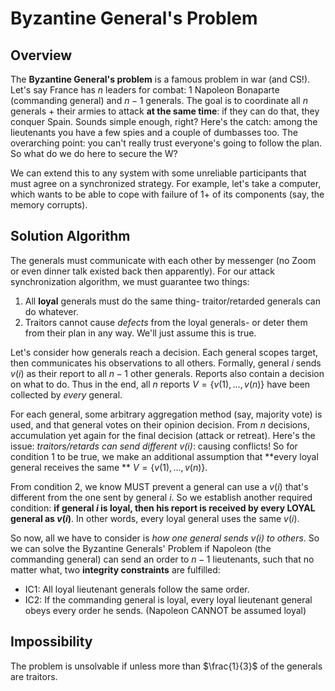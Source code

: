 # Byzantine General's Problem

## Overview

The **Byzantine General's problem** is a famous problem in war (and CS!). Let's say France has $n$ leaders for combat: 1 Napoleon Bonaparte (commanding general) and $n-1$ generals. The goal is to coordinate all $n$ generals + their armies to attack **at the same time**: if they can do that, they conquer Spain. Sounds simple enough, right? Here's the catch: among the lieutenants you have a few spies and a couple of dumbasses too. The overarching point: you can't really trust everyone's going to follow the plan. So what do we do here to secure the W? 

We can extend this to any system with some unreliable participants that must agree on a synchronized strategy. For example, let's take a computer, which wants to be able to cope with failure of 1+ of its components (say, the memory corrupts).

## Solution Algorithm

The generals must communicate with each other by messenger (no Zoom or even dinner talk existed back then apparently). For our attack synchronization algorithm, we must guarantee two things:

1. All **loyal** generals must do the same thing- traitor/retarded generals can do whatever. 
2. Traitors cannot cause *defects* from the loyal generals- or deter them from their plan in any way. We'll just assume this is true.

Let's consider how generals reach a decision. Each general scopes target, then communicates his observations to all others. Formally, general $i$ sends $v(i)$ as their report to all $n-1$ other generals. Reports also contain a decision on what to do.  Thus in the end, all $n$ reports $V = \{v(1),...,v(n)\}$ have been collected by *every* general. 

For each general, some arbitrary aggregation method (say, majority vote) is used, and that general votes on their opinion decision. From $n$ decisions, accumulation yet again for the final decision (attack or retreat). Here's the issue: *traitors/retards can send different $v(i)$*: causing conflicts! So for condition 1 to be true, we make an additional assumption that **every loyal general receives the same ** $V = \{v(1),...,v(n)\}$. 

From condition 2, we know MUST prevent a general can use a $v(i)$ that's different from the one sent by general $i$. So we establish another required condition: **if general $i$ is loyal, then his report is received by every LOYAL general as $v(i)$**. In other words, every loyal general uses the same $v(i)$. 

So now, all we have to consider is *how one general sends $v(i)$ to others*. So we can solve the Byzantine Generals' Problem if Napoleon (the commanding general) can send an order to $n-1$ lieutenants, such that no matter what, two **integrity constraints** are fulfilled:

- IC1: All loyal lieutenant generals follow the same order. 
- IC2: If the commanding general is loyal, every loyal lieutenant general obeys every order he sends. (Napoleon CANNOT be assumed loyal)

## Impossibility

The problem is unsolvable if unless more than $\frac{1}{3}$ of the generals are traitors. 